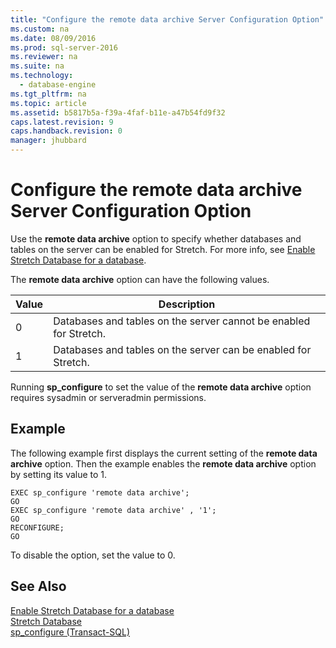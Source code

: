 ```yaml
---
title: "Configure the remote data archive Server Configuration Option"
ms.custom: na
ms.date: 08/09/2016
ms.prod: sql-server-2016
ms.reviewer: na
ms.suite: na
ms.technology: 
  - database-engine
ms.tgt_pltfrm: na
ms.topic: article
ms.assetid: b5817b5a-f39a-4faf-b11e-a47b54fd9f32
caps.latest.revision: 9
caps.handback.revision: 0
manager: jhubbard
---
```

# Configure the remote data archive Server Configuration Option
Use the **remote data archive** option to specify whether databases and tables on the server can be enabled for Stretch. For more info, see [Enable Stretch Database for a database](../../Topics/TopicNameContainA/Enable-Stretch-Database-for-a-database.md).  
  
 The **remote data archive** option can have the following values.  
  
|Value|Description|  
|-----------|-----------------|  
|0|Databases and tables on the server cannot be enabled for Stretch.|  
|1|Databases and tables on the server can be enabled for Stretch.|  
  
 Running **sp_configure** to set the value of the **remote data archive** option requires sysadmin or serveradmin permissions.  
  
## Example  
 The following example first displays the current setting of the **remote data archive** option. Then the example enables the **remote data archive** option by setting its value to 1.  
  
```  
EXEC sp_configure 'remote data archive';  
GO  
EXEC sp_configure 'remote data archive' , '1';  
GO  
RECONFIGURE;  
GO  
```  
  
 To disable the option, set the value to 0.  
  
## See Also  
 [Enable Stretch Database for a database](../../Topics/TopicNameContainA/Enable-Stretch-Database-for-a-database.md)   
 [Stretch Database](../../Topics/TopicNameNotContainA/Stretch-Database.md)   
 [sp_configure (Transact-SQL)](assetId:///d18b251d-b37a-4f5f-b50c-502d689594c8)